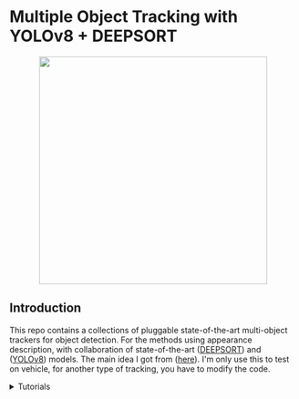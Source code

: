 # Multiple Object Tracking with YOLOv8 + DEEPSORT

<div align="center">
  <p>
  <img src="assets/images/track_object.gif" width="400"/>
  </p>
</div>

## Introduction
This repo contains a collections of pluggable state-of-the-art multi-object trackers for object detection. For the methods using appearance description, with collaboration of state-of-the-art ([DEEPSORT](https://arxiv.org/abs/1602.00763)) and ([YOLOv8](https://docs.ultralytics.com)) models. The main idea I got from ([here](https://arxiv.org/pdf/1409.7618.pdf)). I'm only use this to test on vehicle, for another type of tracking, you have to modify the code.

<details>
<summary>Tutorials</summary>

* [Yolov8 training (link to external repository)](https://docs.ultralytics.com/modes/train/)&nbsp;
* [Evaluation on custom tracking dataset](https://github.com/mikel-brostrom/yolo_tracking/wiki/How-to-evaluate-on-custom-tracking-dataset)&nbsp;

  </details>
